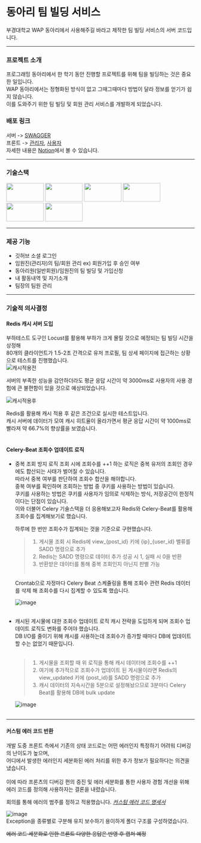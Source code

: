 # 동아리 팀 빌딩 서비스

부경대학교 WAP 동아리에서 사용해주길 바라고 제작한 팀 빌딩 서비스의 서버 코드입니다.

---
### 프로젝트 소개

프로그래밍 동아리에서 한 학기 동안 진행할 프로젝트를 위해 팀을 빌딩하는 것은 중요한 일입니다. <br>
WAP 동아리에서는 정형화된 방식이 없고 그때그때마다 방법이 달라 정보를 얻기가 쉽지 않습니다. <br>
이를 도와주기 위한 팀 빌딩 및 회원 관리 서비스를 개발하게 되었습니다.

### 배포 링크

서버 -> [SWAGGER](https://api.whatmeow.shop/swagger) <br>
프론트 -> [관리자](https://admin.whatmeow.shop), [사용자](https://test.whatmeow.shop) <br>
자세한 내용은 [Notion](https://taewon-note.notion.site/W-A-P-ec03ad1ba4e64dbf8c127e5dfce7c564?pvs=4)에서 볼 수 있습니다.

---
### 기술스택
<div align=left> 
  <img src="https://img.shields.io/badge/django-009688?style=for-the-badge&logo=django&logoColor=white" width=100 height=50/>
  <img src="https://img.shields.io/badge/mysql-4479A1?style=for-the-badge&logo=mysql&logoColor=white" width=100 height=50/>
  <img src="https://img.shields.io/badge/celery-37814A?style=for-the-badge&logo=celery&logoColor=white" width=100 height=50/>
  <img src="https://img.shields.io/badge/awsEC2-FF9900?style=for-the-badge&logo=amazonec2&logoColor=white" width=100 height=50/>
  <img src="https://img.shields.io/badge/redis-FF4438?style=for-the-badge&logo=redis&logoColor=white" width=100 height=50/>
  <img src="https://img.shields.io/badge/nginx-009639?style=for-the-badge&logo=nginx&logoColor=white" width=100 height=50/>
</div>

---
### 제공 기능

- 깃허브 소셜 로그인
- 임원진(관리자)의 팀/회원 관리 ex) 회원가입 후 승인 여부
- 동아리원(일반회원)/임원진의 팀 빌딩 및 가입신청
- 내 활동내역 및 자기소개
- 팀장의 팀원 관리

---
### 기술적 의사결정

#### Redis 캐시 서버 도입

부하테스트 도구인 Locust를 활용해 부하가 크게 몰릴 것으로 예정되는 팀 빌딩 시간을 상정해 <br>
80개의 클라이언트가 1.5-2초 간격으로 유저 프로필, 팀 상세 페이지에 접근하는 상황으로 테스트를 진행했습니다. <br>
![캐시적용전](https://github.com/user-attachments/assets/a58adbe6-f752-47cf-ae1a-ddcfb02762ba) <br>

서버의 부족한 성능을 감안하더라도 평균 응답 시간이 약 3000ms로 사용자의 사용 경험에 큰 불편함이 있을 것으로 예상되었습니다. <br>

![캐시적용후](https://github.com/user-attachments/assets/0212aff1-6fed-4ae6-82f8-85444db3bf94) <br>

Redis를 활용해 캐시 적용 후 같은 조건으로 실시한 테스트입니다. <br>
캐시 서버에 데이터가 모여 캐시 히트율이 올라가면서 평균 응답 시간이 약 1000ms로 빨라져 약 66.7%의 향상률을 보였습니다. <br><br>

#### Celery-Beat 조회수 업데이트 로직

- 중복 조회 방지 로직
   조회 시에 조회수를 ++1 하는 로직은 중복 유저의 조회인 경우에도 합산되는 사태가 벌어질 수 있습니다. <br>
   따라서 중복 여부를 판단하여 조회수 합산을 해야합니다. <br>
   중복 여부를 확인하며 조회하는 방법 중 쿠키를 사용하는 방법이 있습니다. <br>
   쿠키를 사용하는 방법은 쿠키를 사용자가 임의로 삭제하는 방식, 저장공간이 한정적이다는 단점이 있습니다. <br>
   이와 더불어 Celery 기술스택을 더 응용해보고자 Redis와 Celery-Beat를 활용해 조회수를 집계해보기로 했습니다. <br>

   하루에 한 번만 조회수가 집계되는 것을 기준으로 구현했습니다. <br>
   > 1. 게시물 조회 시 Redis에 view_{post_id} 키에 {ip}_{user_id} 밸류를 SADD 명령으로 추가 <br>
   > 2. Redis는 SADD 명령으로 데이터 추가 성공 시 1, 실패 시 0을 반환 <br>
   > 3. 반환받은 데이터를 통해 중복 조회인지 아닌지 판별 가능 <br> <br>

   Crontab으로 자정마다 Celery Beat 스케쥴링을 통해 조회수 관련 Redis 데이터를 삭제 해 조회수를 다시 집계할 수 있도록 했습니다.

  ![image](https://github.com/user-attachments/assets/7f7ba22f-5064-4f14-a7f5-18fa3170d1ae) <br><br>

   
- 캐시된 게시물에 대한 조회수 업데이트 로직
   캐시 전략을 도입하게 되며 조회수 업데이트 로직도 변화를 주어야 했습니다. <br>
   DB I/O를 줄이기 위해 캐시를 사용하는데 조회수가 증가할 때마다 DB에 업데이트 할 수는 없었기 때문입니다. <br>
   <br>
   > 1. 게시물을 조회할 때 위 로직을 통해 캐시 데이터에 조회수를 ++1 <br>
   > 2. 여기에 추가적으로 조회수가 업데이트 된 게시물이라면 Redis의 view_updated 키에 {post_id}를 SADD 명령으로 추가 <br>
   > 3. 캐시 데이터의 지속시간을 5분으로 설정해놨으므로 3분마다 Celery Beat를 활용해 DB에 bulk update

   ![image](https://github.com/user-attachments/assets/6f4eb5d0-d2bf-4ad5-8ed0-77adc535a0ec) <br><br>


---

#### 커스텀 에러 코드 반환

개발 도중 프론트 측에서 기존의 상태 코드로는 어떤 에러인지 특정하기 어려워 디버깅의 난이도가 높으며, <br>
어디에서 발생한 에러인지 세분화된 에러 처리를 위한 추가 정보가 필요하다는 의견을 냈습니다. <br><br>
이에 따라 프론츠의 디버깅 편의 증진 및 에러 세분화를 통한 사용자 경험 개선을 위해 에러 코드를 정의해 사용하자는 결론을 내렸습니다. <br>

회의를 통해 에러의 범주를 정하고 적용했습니다. *[커스텀 에러 코드 명세서](https://taewon-note.notion.site/2d9162c02bb04c64a31bc67dced13efb)* <br>
 
![image](https://github.com/user-attachments/assets/3eef850c-447e-4911-bc42-36509a7a09cd) <br>
Exception을 종류별로 구분해 유지 보수하기 용이하게 폴더 구조를 구성하였습니다. <br>

~~에러 코드 세분화로 인한 프론트 다양한 응답은 반영 후 캡쳐 예정~~
